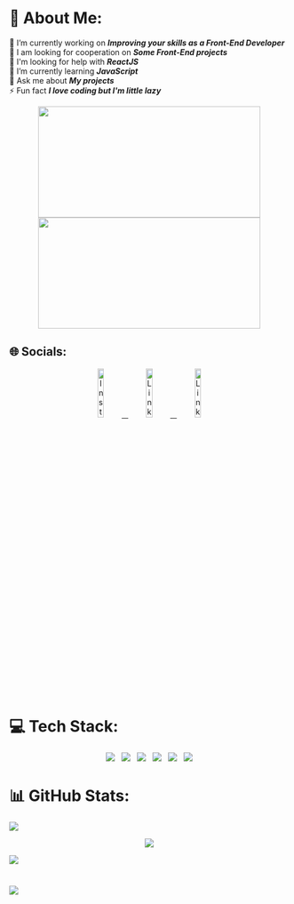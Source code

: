 # 💫 About Me:
🔭 I’m currently working on ***Improving your skills as a Front-End Developer***
<br>👯 I am looking for cooperation on ***Some Front-End projects***
<br>🤝 I'm looking for help with ***ReactJS***
<br>🌱 I’m currently learning ***JavaScript***
<br>💬 Ask me about ***My projects***
<br>⚡ Fun fact ***I love coding but I'm little lazy***

<div id="header" align="center">
  <img src="https://media.giphy.com/media/ZY3W96Mvat8EFTCclA/giphy.gif" width="400" height="200"/>
  <img src="https://media.giphy.com/media/ZDTbix65Me1YDNLDF3/giphy.gif" width="400" height="200"/>
</div>

## 🌐 Socials:
<div id="socials" align="center">
  
  <a href="https://instagram.com/a_jgorek">
    <img src="https://img.shields.io/badge/Instagram-%23E4405F.svg?logo=Instagram&logoColor=white" alt="Instagram" width="15%">
    &nbsp;
  </a>
  
  <a href="https://linkedin.com/in/Ajgorek">
    <img src="https://img.shields.io/badge/LinkedIn-%230077B5.svg?logo=linkedin&logoColor=white" alt="LinkedIn" width="15%">
    &nbsp;
  </a>
    <a href="https://discord.com/.nowiem">
    <img src="https://img.shields.io/badge/Discord-%237289DA.svg?logo=discord&logoColor=white" alt="LinkedIn" width="15%">
  </a> 
  
</div>

# 💻 Tech Stack:
<div id="techStack" align="center">
    <img src="https://img.shields.io/badge/html5-%23E34F26.svg?style=for-the-badge&logo=html5&logoColor=white">
    &nbsp;
    <img src="https://img.shields.io/badge/css3-%231572B6.svg?style=for-the-badge&logo=css3&logoColor=white">
    &nbsp;
    <img src="https://img.shields.io/badge/SASS-hotpink.svg?style=for-the-badge&logo=SASS&logoColor=white">
    &nbsp;
    <img src="https://img.shields.io/badge/javascript-%23323330.svg?style=for-the-badge&logo=javascript&logoColor=%23F7DF1E">
    &nbsp;
    <img src="https://img.shields.io/badge/mysql-%2300f.svg?style=for-the-badge&logo=mysql&logoColor=white">
    &nbsp;
    <img src="https://img.shields.io/badge/Linux-FCC624?style=for-the-badge&logo=linux&logoColor=black">
</div>

# 📊 GitHub Stats:
![](https://github-readme-stats.vercel.app/api?username=Ajgorek04&theme=highcontrast&hide_border=false&include_all_commits=false&count_private=false)

<div align="center">
  
  ![](https://github-readme-streak-stats.herokuapp.com/?user=Ajgorek04&theme=highcontrast&hide_border=false)

</div>

![](https://github-readme-stats.vercel.app/api/top-langs/?username=Ajgorek04&theme=highcontrast&hide_border=false&include_all_commits=false&count_private=false&layout=compact)

#
[![](https://visitcount.itsvg.in/api?id=Ajgorek04&icon=5&color=8)](https://visitcount.itsvg.in)
